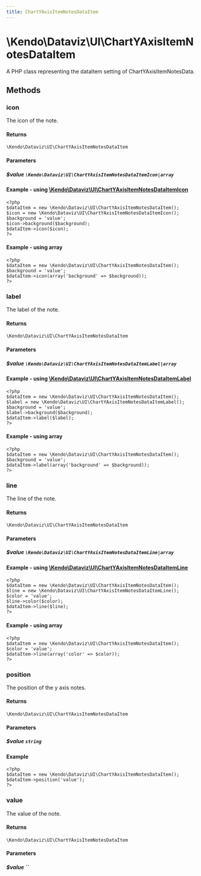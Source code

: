 ```yaml
---
title: ChartYAxisItemNotesDataItem
---
```


# \Kendo\Dataviz\UI\ChartYAxisItemNotesDataItem

A PHP class representing the dataItem setting of ChartYAxisItemNotesData.


## Methods

### icon

The icon of the note.

#### Returns
`\Kendo\Dataviz\UI\ChartYAxisItemNotesDataItem`

#### Parameters

##### $value `\Kendo\Dataviz\UI\ChartYAxisItemNotesDataItemIcon|array`


#### Example - using [\Kendo\Dataviz\UI\ChartYAxisItemNotesDataItemIcon](/api/wrappers/php/Kendo/Dataviz/UI/ChartYAxisItemNotesDataItemIcon)
    <?php
    $dataItem = new \Kendo\Dataviz\UI\ChartYAxisItemNotesDataItem();
    $icon = new \Kendo\Dataviz\UI\ChartYAxisItemNotesDataItemIcon();
    $background = 'value';
    $icon->background($background);
    $dataItem->icon($icon);
    ?>

#### Example - using array

    <?php
    $dataItem = new \Kendo\Dataviz\UI\ChartYAxisItemNotesDataItem();
    $background = 'value';
    $dataItem->icon(array('background' => $background));
    ?>

### label

The label of the note.

#### Returns
`\Kendo\Dataviz\UI\ChartYAxisItemNotesDataItem`

#### Parameters

##### $value `\Kendo\Dataviz\UI\ChartYAxisItemNotesDataItemLabel|array`


#### Example - using [\Kendo\Dataviz\UI\ChartYAxisItemNotesDataItemLabel](/api/wrappers/php/Kendo/Dataviz/UI/ChartYAxisItemNotesDataItemLabel)
    <?php
    $dataItem = new \Kendo\Dataviz\UI\ChartYAxisItemNotesDataItem();
    $label = new \Kendo\Dataviz\UI\ChartYAxisItemNotesDataItemLabel();
    $background = 'value';
    $label->background($background);
    $dataItem->label($label);
    ?>

#### Example - using array

    <?php
    $dataItem = new \Kendo\Dataviz\UI\ChartYAxisItemNotesDataItem();
    $background = 'value';
    $dataItem->label(array('background' => $background));
    ?>

### line

The line of the note.

#### Returns
`\Kendo\Dataviz\UI\ChartYAxisItemNotesDataItem`

#### Parameters

##### $value `\Kendo\Dataviz\UI\ChartYAxisItemNotesDataItemLine|array`


#### Example - using [\Kendo\Dataviz\UI\ChartYAxisItemNotesDataItemLine](/api/wrappers/php/Kendo/Dataviz/UI/ChartYAxisItemNotesDataItemLine)
    <?php
    $dataItem = new \Kendo\Dataviz\UI\ChartYAxisItemNotesDataItem();
    $line = new \Kendo\Dataviz\UI\ChartYAxisItemNotesDataItemLine();
    $color = 'value';
    $line->color($color);
    $dataItem->line($line);
    ?>

#### Example - using array

    <?php
    $dataItem = new \Kendo\Dataviz\UI\ChartYAxisItemNotesDataItem();
    $color = 'value';
    $dataItem->line(array('color' => $color));
    ?>

### position
The position of the y axis notes.

#### Returns
`\Kendo\Dataviz\UI\ChartYAxisItemNotesDataItem`

#### Parameters

##### $value `string`



#### Example 
    <?php
    $dataItem = new \Kendo\Dataviz\UI\ChartYAxisItemNotesDataItem();
    $dataItem->position('value');
    ?>

### value
The value of the note.

#### Returns
`\Kendo\Dataviz\UI\ChartYAxisItemNotesDataItem`

#### Parameters

##### $value ``



